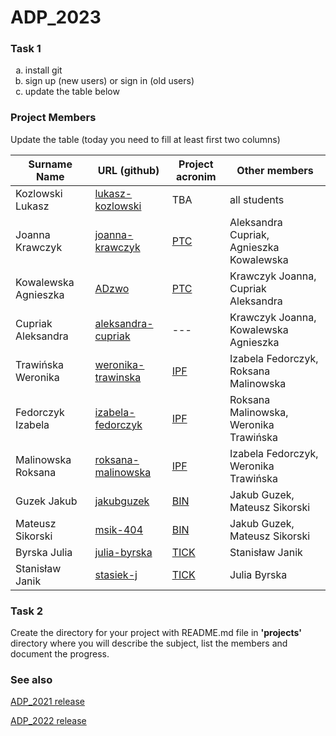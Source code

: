 # ADP_2023
### Task 1
<ol type="a">
  <li>install git</li>
  <li>sign up (new users) or sign in (old users)</li>
  <li>update the table below</li>
</ol>

### Project Members
Update the table (today you need to fill at least first two columns)

| Surname Name | URL (github) | Project acronim | Other members |
| --- | --- | --- | --- |
| Kozlowski Lukasz | [lukasz-kozlowski](https://github.com/lukasz-kozlowski) | TBA | all students |
| Joanna Krawczyk | [joanna-krawczyk](https://github.com/joannakraw) | [PTC](https://github.com/joannakraw/pdf_tree_converter) | Aleksandra Cupriak, Agnieszka Kowalewska |
| Kowalewska Agnieszka | [ADzwo](https://github.com/ADzwo) | [PTC](https://github.com/joannakraw/pdf_tree_converter) | Krawczyk Joanna, Cupriak Aleksandra |
| Cupriak Aleksandra | [aleksandra-cupriak](https://github.com/ola-cupriak) | --- | Krawczyk Joanna, Kowalewska Agnieszka |
| Trawińska Weronika | [weronika-trawinska](https://github.com/wtrawinska) | [IPF](https://github.com/rmalinowska/InterProFetcher) | Izabela Fedorczyk, Roksana Malinowska |
| Fedorczyk Izabela | [izabela-fedorczyk](https://github.com/IzabelaFedorczyk) | [IPF](https://github.com/rmalinowska/InterProFetcher) | Roksana Malinowska, Weronika Trawińska |
| Malinowska Roksana | [roksana-malinowska](https://github.com/rmalinowska) | [IPF](https://github.com/rmalinowska/InterProFetcher) | Izabela Fedorczyk, Weronika Trawińska |
| Guzek Jakub | [jakubguzek](https://github.com/jakubguzek) | [BIN](https://github.com/jakubguzek/bioinf-news) | Jakub Guzek, Mateusz Sikorski |
| Mateusz Sikorski | [msik-404](https://github.com/msik-404) | [BIN](https://github.com/jakubguzek/bioinf-news) | Jakub Guzek, Mateusz Sikorski |
| Byrska Julia | [julia-byrska](https://github.com/bryzka) | [TICK](https://github.com/bryzka/TICK) |  Stanisław Janik |
| Stanisław Janik | [stasiek-j](https://github.com/stasiek-j)| [TICK](https://github.com/bryzka/TICK)  | Julia Byrska|

 
### Task 2
Create the directory for your project with README.md file in <b>'projects'</b> directory where you will describe the subject, 
list the members and document the progress.

### See also
[ADP_2021 release](https://github.com/lukasz-kozlowski/ADP_2021)

[ADP_2022 release](https://github.com/lukasz-kozlowski/ADP_2022)
